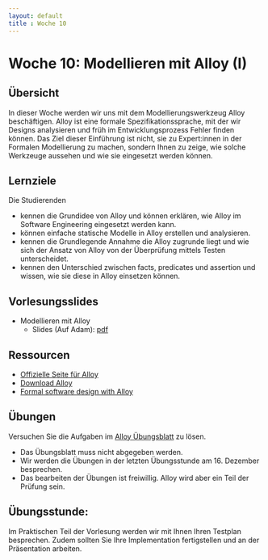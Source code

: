 ```yaml
---
layout: default
title : Woche 10
---
```


# Woche 10: Modellieren mit Alloy (I)

## Übersicht

In dieser Woche werden wir uns mit dem Modellierungswerkzeug Alloy beschäftigen. Alloy ist eine formale Spezifikationssprache, mit der wir Designs analysieren und früh im Entwicklungsprozess Fehler finden können. 
Das Ziel dieser Einführung ist nicht, sie zu Expert:innen in der Formalen Modellierung zu machen, sondern Ihnen zu zeige, wie solche Werkzeuge aussehen und wie sie eingesetzt werden können.

## Lernziele 

Die Studierenden

- kennen die Grundidee von Alloy und können erklären, wie Alloy im Software Engineering eingesetzt werden kann.
- können einfache statische Modelle in Alloy erstellen und analysieren.
- kennen die Grundlegende Annahme die Alloy zugrunde liegt und wie sich der Ansatz von Alloy von der Überprüfung mittels Testen unterscheidet.
- kennen den Unterschied zwischen facts, predicates und assertion und wissen, wie sie diese in Alloy einsetzen können.



## Vorlesungsslides


* Modellieren mit Alloy
    * Slides (Auf Adam): [pdf](https://adam.unibas.ch/goto_adam_file_1932030_download.html) 

## Ressourcen

- [Offizielle Seite für Alloy](http://alloytools.org/)
- [Download Alloy](http://alloytools.org/download.html)
- [Formal software design with Alloy](https://haslab.github.io/formal-software-design/index.html)


## Übungen

Versuchen Sie die Aufgaben im [Alloy Übungsblatt](../exercises/alloy) zu lösen. 

- Das Übungsblatt muss nicht abgegeben werden. 
- Wir werden die Übungen in der letzten Übungsstunde am 16. Dezember besprechen.
- Das bearbeiten der Übungen ist freiwillig. Alloy wird aber ein Teil der Prüfung sein.

## Übungsstunde:

Im Praktischen Teil der Vorlesung werden wir mit Ihnen Ihren Testplan besprechen. Zudem sollten Sie Ihre Implementation fertigstellen und an der Präsentation arbeiten.